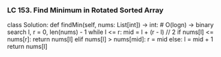 ### LC 153. Find Minimum in Rotated Sorted Array
class Solution:
    def findMin(self, nums: List[int]) -> int:
        # O(logn) -> binary search
        l, r = 0, len(nums) - 1
        while l <= r:
            mid = l + (r - l) // 2
            if nums[l] <= nums[r]:
                return nums[l]
            elif nums[l] > nums[mid]:
                r = mid
            else:
                l = mid + 1
        return nums[l]